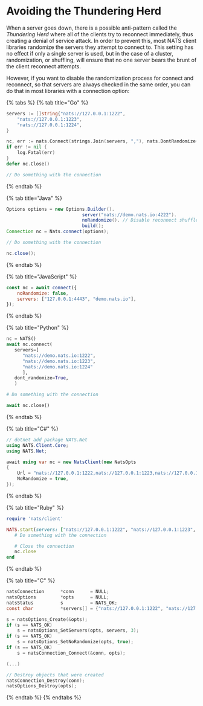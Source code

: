 # Avoiding the Thundering Herd

When a server goes down, there is a possible anti-pattern called the _Thundering Herd_ where all of the clients try to reconnect immediately, thus creating a denial of service attack. In order to prevent this, most NATS client libraries randomize the servers they attempt to connect to. This setting has no effect if only a single server is used, but in the case of a cluster, randomization, or shuffling, will ensure that no one server bears the brunt of the client reconnect attempts.

However, if you want to disable the randomization process for connect and reconnect, so that servers are always checked in the same order, you can do that in most libraries with a connection option:

{% tabs %}
{% tab title="Go" %}
```go
servers := []string{"nats://127.0.0.1:1222",
    "nats://127.0.0.1:1223",
    "nats://127.0.0.1:1224",
}

nc, err := nats.Connect(strings.Join(servers, ","), nats.DontRandomize())
if err != nil {
    log.Fatal(err)
}
defer nc.Close()

// Do something with the connection
```
{% endtab %}

{% tab title="Java" %}
```java
Options options = new Options.Builder().
                            server("nats://demo.nats.io:4222").
                            noRandomize(). // Disable reconnect shuffle
                            build();
Connection nc = Nats.connect(options);

// Do something with the connection

nc.close();
```
{% endtab %}

{% tab title="JavaScript" %}
```javascript
const nc = await connect({
    noRandomize: false,
    servers: ["127.0.0.1:4443", "demo.nats.io"],
});
```
{% endtab %}

{% tab title="Python" %}
```python
nc = NATS()
await nc.connect(
   servers=[
      "nats://demo.nats.io:1222",
      "nats://demo.nats.io:1223",
      "nats://demo.nats.io:1224"
      ],
   dont_randomize=True,
   )

# Do something with the connection

await nc.close()
```
{% endtab %}

{% tab title="C#" %}
```csharp
// dotnet add package NATS.Net
using NATS.Client.Core;
using NATS.Net;

await using var nc = new NatsClient(new NatsOpts
{
    Url = "nats://127.0.0.1:1222,nats://127.0.0.1:1223,nats://127.0.0.1:1224",
    NoRandomize = true,
});
```
{% endtab %}

{% tab title="Ruby" %}
```ruby
require 'nats/client'

NATS.start(servers: ["nats://127.0.0.1:1222", "nats://127.0.0.1:1223", "nats://127.0.0.1:1224"], dont_randomize_servers: true) do |nc|
   # Do something with the connection

   # Close the connection
   nc.close
end
```
{% endtab %}

{% tab title="C" %}
```c
natsConnection      *conn      = NULL;
natsOptions         *opts      = NULL;
natsStatus          s          = NATS_OK;
const char          *servers[] = {"nats://127.0.0.1:1222", "nats://127.0.0.1:1223", "nats://127.0.0.1:1224"};

s = natsOptions_Create(&opts);
if (s == NATS_OK)
    s = natsOptions_SetServers(opts, servers, 3);
if (s == NATS_OK)
    s = natsOptions_SetNoRandomize(opts, true);
if (s == NATS_OK)
    s = natsConnection_Connect(&conn, opts);

(...)

// Destroy objects that were created
natsConnection_Destroy(conn);
natsOptions_Destroy(opts);
```
{% endtab %}
{% endtabs %}

